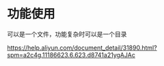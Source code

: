 # 功能使用

可以是一个文件，功能复杂时可以是一个目录



https://help.aliyun.com/document_detail/31890.html?spm=a2c4g.11186623.6.623.d8741a21ygAJAc